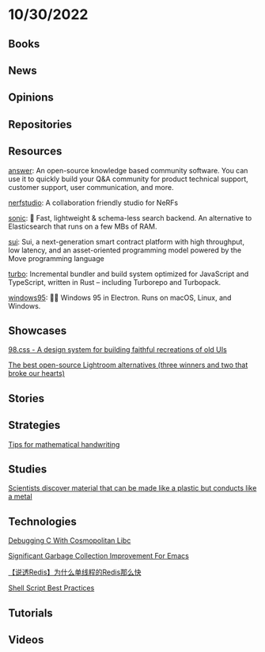 # 10/30/2022

## Books

## News

## Opinions

## Repositories

## Resources
[answer](https://github.com/answerdev/answer): An open-source knowledge based community software. You can use it to quickly build your Q&A community for product technical support, customer support, user communication, and more.

[nerfstudio](https://github.com/nerfstudio-project/nerfstudio): A collaboration friendly studio for NeRFs

[sonic](https://github.com/valeriansaliou/sonic): 🦔 Fast, lightweight & schema-less search backend. An alternative to Elasticsearch that runs on a few MBs of RAM.

[sui](https://github.com/MystenLabs/sui): Sui, a next-generation smart contract platform with high throughput, low latency, and an asset-oriented programming model powered by the Move programming language

[turbo](https://github.com/vercel/turbo): Incremental bundler and build system optimized for JavaScript and TypeScript, written in Rust – including Turborepo and Turbopack.

[windows95](https://github.com/felixrieseberg/windows95): 💩🚀 Windows 95 in Electron. Runs on macOS, Linux, and Windows.

## Showcases
[98.css - A design system for building faithful recreations of old UIs](https://jdan.github.io/98.css/)

[The best open-source Lightroom alternatives (three winners and two that broke our hearts)](https://www.dpreview.com/articles/0404869946/the-best-open-source-lightroom-alternatives)

## Stories

## Strategies
[Tips for mathematical handwriting](https://johnkerl.org/doc/ortho/ortho.html)

## Studies
[Scientists discover material that can be made like a plastic but conducts like a metal](https://phys.org/news/2022-10-scientists-material-plastic-metal.html)

## Technologies
[Debugging C With Cosmopolitan Libc](https://ahgamut.github.io/2022/10/23/debugging-c-with-cosmo/)

[Significant Garbage Collection Improvement For Emacs](https://tdodge.consulting/blog/living-the-emacs-garbage-collection-dream)

[【说透Redis】为什么单线程的Redis那么快](https://juejin.cn/post/7158343176841854983)

[Shell Script Best Practices](https://sharats.me/posts/shell-script-best-practices/)

## Tutorials

## Videos
